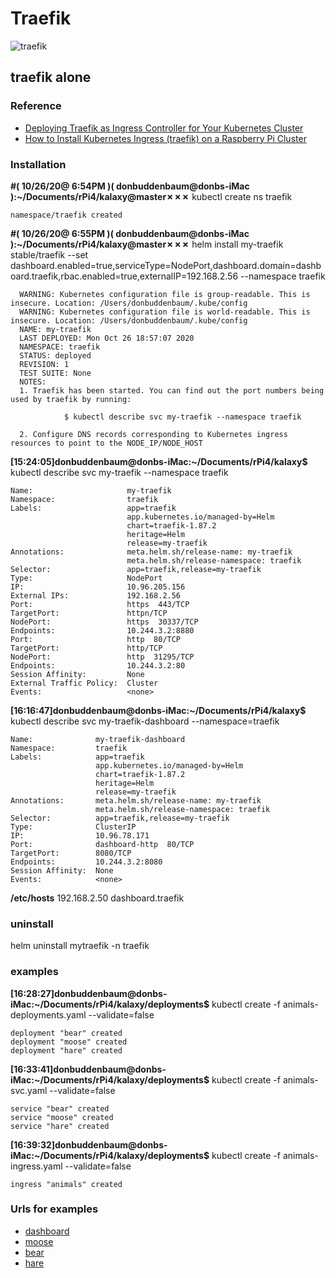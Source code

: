 # Traefik

![traefik](../kalaxy_lfs_issue/images/traeficdashboard.png)

## traefik alone

### Reference
- [Deploying Traefik as Ingress Controller for Your Kubernetes Cluster](https://medium.com/kubernetes-tutorials/deploying-traefik-as-ingress-controller-for-your-kubernetes-cluster-b03a0672ae0c)
- [How to Install Kubernetes Ingress (traefik) on a Raspberry Pi Cluster](https://medium.com/@geraldcroes/kubernetes-traefik-101-when-simplicity-matters-957eeede2cf8)

### Installation

**#( 10/26/20@ 6:54PM )( donbuddenbaum@donbs-iMac ):~/Documents/rPi4/kalaxy@master✗✗✗** kubectl create ns traefik
```
namespace/traefik created
```
**#( 10/26/20@ 6:55PM )( donbuddenbaum@donbs-iMac ):~/Documents/rPi4/kalaxy@master✗✗✗** helm install my-traefik stable/traefik --set dashboard.enabled=true,serviceType=NodePort,dashboard.domain=dashboard.traefik,rbac.enabled=true,externalIP=192.168.2.56 --namespace traefik
```
  WARNING: Kubernetes configuration file is group-readable. This is insecure. Location: /Users/donbuddenbaum/.kube/config
  WARNING: Kubernetes configuration file is world-readable. This is insecure. Location: /Users/donbuddenbaum/.kube/config
  NAME: my-traefik
  LAST DEPLOYED: Mon Oct 26 18:57:07 2020
  NAMESPACE: traefik
  STATUS: deployed
  REVISION: 1
  TEST SUITE: None
  NOTES:
  1. Traefik has been started. You can find out the port numbers being used by traefik by running:
  
            $ kubectl describe svc my-traefik --namespace traefik
  
  2. Configure DNS records corresponding to Kubernetes ingress resources to point to the NODE_IP/NODE_HOST
```
**[15:24:05]donbuddenbaum@donbs-iMac:~/Documents/rPi4/kalaxy$** kubectl describe svc my-traefik --namespace traefik
```
Name:                     my-traefik
Namespace:                traefik
Labels:                   app=traefik
                          app.kubernetes.io/managed-by=Helm
                          chart=traefik-1.87.2
                          heritage=Helm
                          release=my-traefik
Annotations:              meta.helm.sh/release-name: my-traefik
                          meta.helm.sh/release-namespace: traefik
Selector:                 app=traefik,release=my-traefik
Type:                     NodePort
IP:                       10.96.205.156
External IPs:             192.168.2.56
Port:                     https  443/TCP
TargetPort:               httpn/TCP
NodePort:                 https  30337/TCP
Endpoints:                10.244.3.2:8880
Port:                     http  80/TCP
TargetPort:               http/TCP
NodePort:                 http  31295/TCP
Endpoints:                10.244.3.2:80
Session Affinity:         None
External Traffic Policy:  Cluster
Events:                   <none>
```

**[16:16:47]donbuddenbaum@donbs-iMac:~/Documents/rPi4/kalaxy$** kubectl describe svc my-traefik-dashboard --namespace=traefik
```
Name:              my-traefik-dashboard
Namespace:         traefik
Labels:            app=traefik
                   app.kubernetes.io/managed-by=Helm
                   chart=traefik-1.87.2
                   heritage=Helm
                   release=my-traefik
Annotations:       meta.helm.sh/release-name: my-traefik
                   meta.helm.sh/release-namespace: traefik
Selector:          app=traefik,release=my-traefik
Type:              ClusterIP
IP:                10.96.78.171
Port:              dashboard-http  80/TCP
TargetPort:        8080/TCP
Endpoints:         10.244.3.2:8080
Session Affinity:  None
Events:            <none>
```


**/etc/hosts** 192.168.2.50 dashboard.traefik


### uninstall
helm uninstall mytraefik -n traefik

### examples

**[16:28:27]donbuddenbaum@donbs-iMac:~/Documents/rPi4/kalaxy/deployments$** kubectl create -f animals-deployments.yaml --validate=false
```
deployment "bear" created
deployment "moose" created
deployment "hare" created
```
**[16:33:41]donbuddenbaum@donbs-iMac:~/Documents/rPi4/kalaxy/deployments$** kubectl create -f animals-svc.yaml --validate=false
```
service "bear" created
service "moose" created
service "hare" created
```
**[16:39:32]donbuddenbaum@donbs-iMac:~/Documents/rPi4/kalaxy/deployments$** kubectl create -f animals-ingress.yaml --validate=false
```
ingress "animals" created
```

### Urls for examples
- [dashboard](http://dashboard.traefik:31295/dashboard/)
- [moose](http://animals.traefik:31295/moose/)
- [bear](http://animals.traefik:31295/bear/)
- [hare](http://animals.traefik:31295/hare/)
 
 
